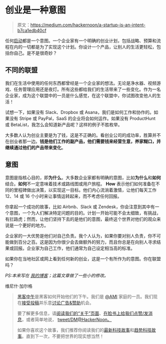 # 创业是一种意图

> 原文：<https://medium.com/hackernoon/a-startup-is-an-intent-b7ca1edb40cf>

任何[启动](https://hackernoon.com/tagged/startup)都是一个意图。一个企业家有一个明确的创业计划，包括战略、预算和流程在内的一切都是为了实现这个计划。你设计一个产品，让别人的生活更轻松，包括你自己。是不是很奇妙？

## 不同的联盟

我们在生活中使用的任何东西都曾经是一个企业家的想法。无论是净水器、视频游戏、任务管理应用还是夜灯。所有这些都给我们的生活带来了一些变化。作为一名企业家，成为这个联盟中的一员是什么感觉，在这个联盟中，你试图改变他人的生活！

试想一下，如果没有 Slack、Dropbox 或 Asana，我们是如何工作和协作的。如果没有 Stripe 或 PayPal，SaaS 的企业将会如何运作。如果没有 ProductHunt 或 BetaList，我怎么会知道新产品呢？这样的例子不胜枚举。

大多数人认为创业主要是为了钱，这是不正确的。看创业公司的成功率，胜算并不在创业者那一边。**钱是他们工作的副产品，他们需要钱来经营生意，养家糊口，并继续通过他们的产品带来变化**。

## 意图

意图是指核心目的，即**为什么**。大多数企业家都有明确的意图，比如**为什么**和**如何**结合。**如何**不一定意味着技术或路线图或用户旅程。 **How** 表示他们如何准备在不同的里程碑做出决策，以实现这一目标。他们内心流淌着激情，让他们每天工作 12、14 或 16 个小时来让事情运转起来，而不考虑任何回报。

你拿起一个成功的故事，比如 Airbnb、Slack 或 Zendesk，你会注意到其中有一个意图，一个为人们解决特定问题的目的。计划一开始可能不会太细致，有挑战，有拦路虎；然而，让他们坚持下去的是他们的意图，最终这个世界对他们的观众来说是一个更好的地方。

企业家的一大优势是他们对自己负责。我个人认为，如果你要对别人负责，你不可能做到百分之百。这是因为你很少会去做额外的努力，而且你总是在向别人寻求结果或回报。企业家为自己工作，他们通常为自己设定相当高的标准。

如果你在当地社区或网上看到任何新的创业，这是一个有所作为的意图。你在联盟吗？

*PS:本来写在* [*我的博客*](http://www.vinishgarg.com/2015/06/a-startup-is-an-intent/)*；这篇文章做了一些小的修改。*

维尼什·加尔格

> [黑客中午](http://bit.ly/Hackernoon)是黑客如何开始他们的下午。我们是 [@AMI](http://bit.ly/atAMIatAMI) 家庭的一员。我们现在[接受投稿](http://bit.ly/hackernoonsubmission)并乐意[讨论广告&赞助](mailto:partners@amipublications.com)机会。
> 
> 要了解更多信息，请[阅读我们的“关于”页面](https://goo.gl/4ofytp)、[在脸书上给我们点赞/发消息](http://bit.ly/HackernoonFB)，或者简单地说， [tweet/DM@HackerNoon。](https://goo.gl/k7XYbx)
> 
> 如果你喜欢这个故事，我们推荐你阅读我们的[最新科技故事](http://bit.ly/hackernoonlatestt)和[趋势科技故事](https://hackernoon.com/trending)。直到下一次，不要把世界的现实想当然！